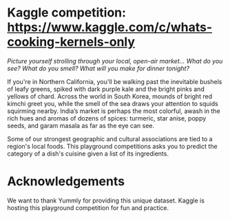 # Kaggle competition: https://www.kaggle.com/c/whats-cooking-kernels-only

_Picture yourself strolling through your local, open-air market... What do you see? What do you smell? What will you make for dinner tonight?_

If you're in Northern California, you'll be walking past the inevitable bushels of leafy greens, spiked with dark purple kale and the bright pinks and yellows of chard. Across the world in South Korea, mounds of bright red kimchi greet you, while the smell of the sea draws your attention to squids squirming nearby. India’s market is perhaps the most colorful, awash in the rich hues and aromas of dozens of spices: turmeric, star anise, poppy seeds, and garam masala as far as the eye can see.

Some of our strongest geographic and cultural associations are tied to a region's local foods. This playground competitions asks you to predict the category of a dish's cuisine given a list of its ingredients. 

# Acknowledgements
We want to thank Yummly for providing this unique dataset. Kaggle is hosting this playground competition for fun and practice.
